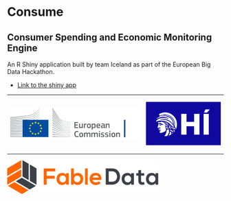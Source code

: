 
# Consume

## Consumer Spending and Economic Monitoring Engine

An R Shiny application built by team Iceland as part of the European Big
Data Hackathon.

- [Link to the shiny app](https://bggj.shinyapps.io/consume/)

<div>

<table>
<colgroup>
<col style="width: 62%" />
<col style="width: 37%" />
</colgroup>
<tbody>
<tr class="odd">
<td style="text-align: center;"><div width="62.5%"
data-layout-align="center">
<p><img src="www/ec_logo.svg" data-fig.extended="false" /></p>
</div></td>
<td style="text-align: center;"><div width="37.5%"
data-layout-align="center">
<p><img src="www/hi_logo_blue.svg" data-fig.extended="false" /></p>
</div></td>
</tr>
</tbody>
</table>

</div>

<img src="www/fable_logo.svg" style="width:70.0%"
data-fig-align="center" />

<!-- README.md is generated from README.Rmd. Please edit that file -->
<!-- badges: start -->
<!-- badges: end -->
